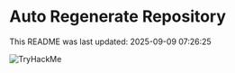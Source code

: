 # Auto Regenerate Repository

This README was last updated: 2025-09-09 07:26:25

 ![TryHackMe](https://tryhackme.com/badge/533634)